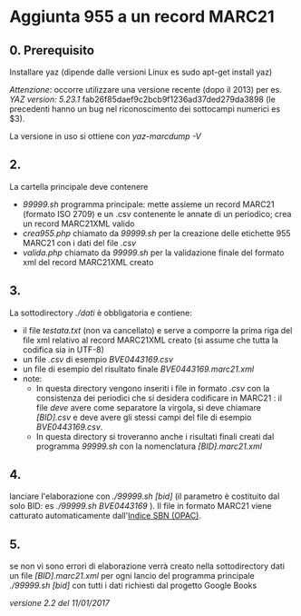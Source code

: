 # Aggiunta 955 a un record MARC21

## 0. Prerequisito
Installare yaz (dipende dalle versioni Linux es sudo apt-get install yaz)

*Attenzione*: occorre utilizzare una versione recente (dopo il 2013) per es. _YAZ version: 5.23.1_ fab26f85daef9c2bcb9f1236ad37ded279da3898 (le precedenti hanno un bug nel riconoscimento dei sottocampi numerici es $3).

La versione in uso si ottiene con  _yaz-marcdump -V_ 

## 2.
La cartella principale deve contenere
- _99999.sh_ programma principale: mette assieme un record MARC21 (formato ISO 2709) e un .csv contenente le annate di un periodico; crea un record MARC21XML valido 
- _crea955.php_  chiamato da _99999.sh_ per la creazione delle etichette 955 MARC21 con i dati del file _.csv_
- _valida.php_ chiamato da _99999.sh_ per la validazione finale del formato xml del record MARC21XML creato

## 3.
La sottodirectory _./dati_  è obbligatoria e contiene:
* il file _testata.txt_ (non va cancellato) e serve a comporre la prima riga del file xml relativo al record MARC21XML creato (si assume che tutta la codifica sia in UTF-8)
* un file _.csv_ di esempio _BVE0443169.csv_
* un file di esempio del risultato finale  _BVE0443169.marc21.xml_
* note:
	* In questa directory vengono inseriti i file in formato _.csv_ con la consistenza dei periodici che si 
desidera codificare in MARC21 : il file *deve* avere come separatore la virgola, si deve chiamare _[BID].csv_ e
deve avere gli stessi campi del file di esempio _BVE0443169.csv_. 
	* In questa directory si troveranno anche i risultati finali creati dal programma _99999.sh_ con la nomenclatura _[BID].marc21.xml_

## 4.
lanciare l'elaborazione con _./99999.sh [bid]_  (il parametro è costituito dal solo BID: es _./99999.sh BVE0443169_ ). Il file in formato MARC21 viene
catturato automaticamente dall'[Indice SBN (OPAC)](http://opac.sbn.it).

## 5.
se non vi sono errori di elaborazione verrà creato nella sottodirectory dati un file _[BID].marc21.xml_ per ogni lancio del programma principale _./99999.sh [bid]_
con tutti i dati richiesti dal progetto Google Books




_versione 2.2 del 11/01/2017_
 










